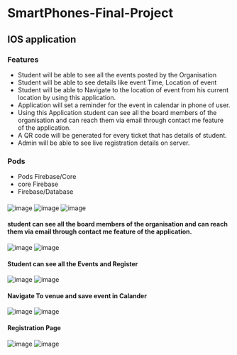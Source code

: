 # SmartPhones-Final-Project
##  IOS application 


### Features
* Student will be able to see all the events posted by the Organisation
* Student will be able to see details like event Time, Location of event
* Student will be able to Navigate to the location of event from his current location by using this application.
* Application will set a reminder for the event in calendar in phone of user.
* Using this Application student can see all the board members of the organisation and can reach them via email through contact me feature of the application.
* A QR code will be generated for every ticket that has details of student.
* Admin will be able to see live registration details on server.


### Pods 
* Pods Firebase/Core
* core Firebase 
* Firebase/Database





#### 
![image](https://user-images.githubusercontent.com/42703011/57347389-195e1880-7120-11e9-9a00-8501285f7f21.png)
![image](https://user-images.githubusercontent.com/42703011/57348235-5a0b6100-7123-11e9-8120-2138bc191a0e.png)
![image](https://user-images.githubusercontent.com/42703011/57348242-5ed01500-7123-11e9-8936-bb0795d2af92.png)



#### student can see all the board members of the organisation and can reach them via email through contact me feature of the application.
![image](https://user-images.githubusercontent.com/42703011/57348371-d4d47c00-7123-11e9-9c05-b9412f5368dd.png)
![image](https://user-images.githubusercontent.com/42703011/57348500-40b6e480-7124-11e9-9843-972581b52cc1.png)


#### Student can see all the Events and Register 
![image](https://user-images.githubusercontent.com/42703011/57348524-5e844980-7124-11e9-90ff-f46c20159891.png)
![image](https://user-images.githubusercontent.com/42703011/57348530-6217d080-7124-11e9-9443-eb665daa985f.png)




#### Navigate To venue and save event in Calander 

![image](https://user-images.githubusercontent.com/42703011/57348587-a4d9a880-7124-11e9-818a-9e3fefa956b4.png)
![image](https://user-images.githubusercontent.com/42703011/57348588-a7d49900-7124-11e9-882b-8e4070936248.png)



#### Registration Page 

![image](https://user-images.githubusercontent.com/42703011/57348618-c6d32b00-7124-11e9-955d-381d2809927d.png)
![image](https://user-images.githubusercontent.com/42703011/57348621-c9358500-7124-11e9-9638-d750b1c8a9e2.png)





